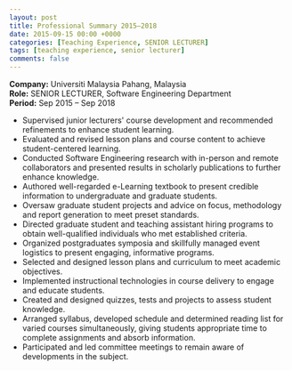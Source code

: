 ```yaml
---
layout: post
title: Professional Summary 2015–2018
date: 2015-09-15 00:00 +0000
categories: [Teaching Experience, SENIOR LECTURER]
tags: [teaching experience, senior lecturer]
comments: false
---
```

**Company:** Universiti Malaysia Pahang, Malaysia  
**Role:** SENIOR LECTURER, Software Engineering Department  
**Period:** Sep 2015 – Sep 2018  

- Supervised junior lecturers' course development and recommended refinements to enhance student learning.
- Evaluated and revised lesson plans and course content to achieve student-centered learning.
- Conducted Software Engineering research with in-person and remote collaborators and presented results in scholarly publications to further enhance knowledge.
- Authored well-regarded e-Learning textbook to present credible information to undergraduate and graduate students.
- Oversaw graduate student projects and advice on focus, methodology and report generation to meet preset standards.
- Directed graduate student and teaching assistant hiring programs to obtain well-qualified individuals who met established criteria.
- Organized postgraduates symposia and skillfully managed event logistics to present engaging, informative programs.
- Selected and designed lesson plans and curriculum to meet academic objectives.
- Implemented instructional technologies in course delivery to engage and educate students.
- Created and designed quizzes, tests and projects to assess student knowledge.
- Arranged syllabus, developed schedule and determined reading list for varied courses simultaneously, giving students appropriate time to complete assignments and absorb information.
- Participated and led committee meetings to remain aware of developments in the subject.
